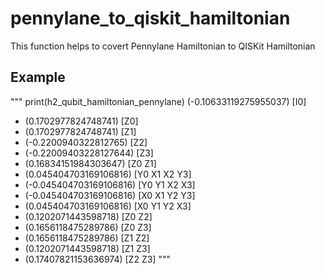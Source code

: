 # pennylane_to_qiskit_hamiltonian
This function helps to covert Pennylane Hamiltonian to QISKit Hamiltonian

## Example
"""
print(h2_qubit_hamiltonian_pennylane)
  (-0.10633119275955037) [I0]
  + (0.1702977824748741) [Z0]
  + (0.1702977824748741) [Z1]
  + (-0.2200940322812765) [Z2]
  + (-0.22009403228127644) [Z3]
  + (0.16834151984303647) [Z0 Z1]
  + (0.045404703169106816) [Y0 X1 X2 Y3]
  + (-0.045404703169106816) [Y0 Y1 X2 X3]
  + (-0.045404703169106816) [X0 X1 Y2 Y3]
  + (0.045404703169106816) [X0 Y1 Y2 X3]
  + (0.1202071443598718) [Z0 Z2]
  + (0.1656118475289786) [Z0 Z3]
  + (0.1656118475289786) [Z1 Z2]
  + (0.1202071443598718) [Z1 Z3]
  + (0.17407821153636974) [Z2 Z3]
"""
